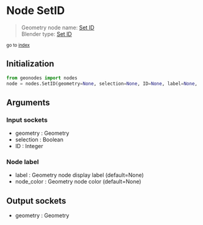 
# Node SetID

> Geometry node name: [Set ID](https://docs.blender.org/manual/en/latest/modeling/geometry_nodes/geometry/set_id.html)<br>
  Blender type: [Set ID](https://docs.blender.org/api/current/bpy.types.GeometryNodeSetID.html)
  
<sub>go to [index](../index.md)</sub>

## Initialization

```python
from geonodes import nodes
node = nodes.SetID(geometry=None, selection=None, ID=None, label=None, node_color=None)
```



## Arguments


### Input sockets

- geometry : Geometry
- selection : Boolean
- ID : Integer

### Node label

- label : Geometry node display label (default=None)
- node_color : Geometry node color (default=None)

## Output sockets

- geometry : Geometry
